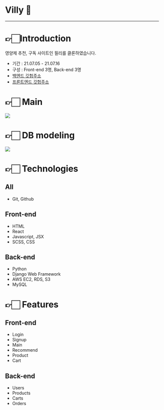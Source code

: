 # Villy 💊
---------
# 👉🏻Introduction
영양제 추천, 구독 사이트인 필리를 클론하였습니다. 
- 기간 : 21.07.05 - 21.07.16
- 구성 : Front-end 3명, Back-end 3명
- [백엔드 깃헙주소](https://github.com/Jacesoul/villy_backend)
- [프론트엔드 깃헙주소](https://github.com/wecode-bootcamp-korea/22-1st-Villy-frontend)
# 👉🏻 Main
![](https://images.velog.io/images/e_soojeong/post/7b15ed84-3fe4-4dcc-a9d5-31e47ddb27d9/%E1%84%89%E1%85%B3%E1%84%8F%E1%85%B3%E1%84%85%E1%85%B5%E1%86%AB%E1%84%89%E1%85%A3%E1%86%BA%202021-07-16%20%E1%84%8B%E1%85%A9%E1%84%92%E1%85%AE%205.53.38.png)
# 👉🏻 DB modeling
![](https://images.velog.io/images/e_soojeong/post/1bbe27c7-00ba-407c-a36d-e4b5f5d21d7b/%E1%84%89%E1%85%B3%E1%84%8F%E1%85%B3%E1%84%85%E1%85%B5%E1%86%AB%E1%84%89%E1%85%A3%E1%86%BA%202021-07-16%20%E1%84%8B%E1%85%A9%E1%84%92%E1%85%AE%205.55.19.png)
# 👉🏻 Technologies
## All
- Git, Github
## Front-end
- HTML
- React
- Javascript, JSX 
- SCSS, CSS
## Back-end
- Python
- Django Web Framework
- AWS EC2, RDS, S3
- MySQL
# 👉🏻 Features
## Front-end
- Login
- Signup
- Main
- Recommend
- Product
- Cart
## Back-end
- Users 
- Products
- Carts
- Orders




